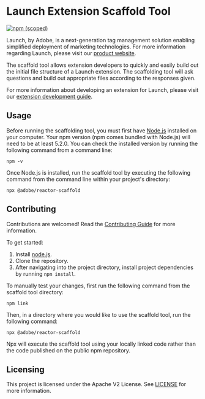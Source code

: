 # Launch Extension Scaffold Tool

[![npm (scoped)](https://img.shields.io/npm/v/@adobe/reactor-scaffold.svg?style=flat)](https://www.npmjs.com/package/@adobe/reactor-scaffold)

Launch, by Adobe, is a next-generation tag management solution enabling simplified deployment of marketing technologies. For more information regarding Launch, please visit our [product website](http://www.adobe.com/enterprise/cloud-platform/launch.html).

The scaffold tool allows extension developers to quickly and easily build out the initial file structure of a Launch extension. The scaffolding tool will ask questions and build out appropriate files according to the responses given.

For more information about developing an extension for Launch, please visit our [extension development guide](https://developer.adobelaunch.com/extensions/).

## Usage

Before running the scaffolding tool, you must first have [Node.js](https://nodejs.org/en/) installed on your computer. Your npm version (npm comes bundled with Node.js) will need to be at least 5.2.0. You can check the installed version by running the following command from a command line:
                                                                                                      
```
npm -v
```

Once Node.js is installed, run the scaffold tool by executing the following command from the command line within your project's directory:

```
npx @adobe/reactor-scaffold
```

## Contributing

Contributions are welcomed! Read the [Contributing Guide](CONTRIBUTING.md) for more information.

To get started:

1. Install [node.js](https://nodejs.org/).
3. Clone the repository.
4. After navigating into the project directory, install project dependencies by running `npm install`.

To manually test your changes, first run the following command from the scaffold tool directory:

```
npm link
```

Then, in a directory where you would like to use the scaffold tool, run the following command:

```
npx @adobe/reactor-scaffold
```

Npx will execute the scaffold tool using your locally linked code rather than the code published on the public npm repository.

## Licensing

This project is licensed under the Apache V2 License. See [LICENSE](LICENSE) for more information.

